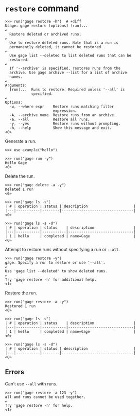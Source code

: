 # `restore` command

    >>> run("gage restore -h")  # +diff
    Usage: gage restore [options] [run]...
    ⤶
      Restore deleted or archived runs.
    ⤶
      Use to restore deleted runs. Note that is a run is
      permanently deleted, it cannot be restored.
    ⤶
      Use gage list --deleted to list deleted runs that can be
      restored.
    ⤶
      If '--archive' is specified, restores runs from the
      archive. Use gage archive --list for a list of archive
      names.
    ⤶
    Arguments:
      [run]...  Runs to restore. Required unless '--all' is
                specified.
    ⤶
    Options:
      -w, --where expr    Restore runs matching filter
                          expression.
      -A, --archive name  Restore runs from an archive.
      -a, --all           Restore all runs.
      -y, --yes           Restore runs without prompting.
      -h, --help          Show this message and exit.
    <0>

Generate a run.

    >>> use_example("hello")

    >>> run("gage run -y")
    Hello Gage
    <0>

Delete the run.

    >>> run("gage delete -a -y")
    Deleted 1 run
    <0>

    >>> run("gage ls -s")
    | # | operation | status | description                     |
    |---|-----------|--------|---------------------------------|
    <0>

    >>> run("gage ls -s -d")
    | # | operation | status    | description                  |
    |---|-----------|-----------|------------------------------|
    | 1 | hello     | completed | name=Gage                    |
    <0>

Attempt to restore runs without specifying a run or `--all`.

    >>> run("gage restore -y")
    gage: Specify a run to restore or use '--all'.
    ⤶
    Use 'gage list --deleted' to show deleted runs.
    ⤶
    Try 'gage restore -h' for additional help.
    <1>

Restore the run.

    >>> run("gage restore -a -y")
    Restored 1 run
    <0>

    >>> run("gage ls -s")
    | # | operation | status    | description                  |
    |---|-----------|-----------|------------------------------|
    | 1 | hello     | completed | name=Gage                    |
    <0>

    >>> run("gage ls -s -d")
    | # | operation | status | description                     |
    |---|-----------|--------|---------------------------------|
    <0>

## Errors

Can't use `--all` with runs.

    >>> run("gage restore -a 123 -y")
    all and runs cannot be used together.
    ⤶
    Try 'gage restore -h' for help.
    <1>
